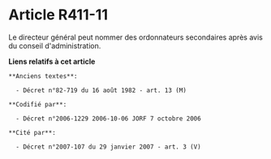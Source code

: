 # Article R411-11

Le directeur général peut nommer des ordonnateurs secondaires après avis du conseil d'administration.

**Liens relatifs à cet article**

	**Anciens textes**:

	  - Décret n°82-719 du 16 août 1982 - art. 13 (M)

	**Codifié par**:

	  - Décret n°2006-1229 2006-10-06 JORF 7 octobre 2006

	**Cité par**:

	  - Décret n°2007-107 du 29 janvier 2007 - art. 3 (V)
